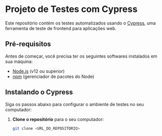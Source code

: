 # Projeto de Testes com Cypress

Este repositório contém os testes automatizados usando o [Cypress](https://www.cypress.io/), uma ferramenta de teste de frontend para aplicações web.

## Pré-requisitos

Antes de começar, você precisa ter os seguintes softwares instalados em sua máquina:

- [Node.js](https://nodejs.org/) (v12 ou superior)
- [npm](https://www.npmjs.com/) (gerenciador de pacotes do Node)

## Instalando o Cypress

Siga os passos abaixo para configurar o ambiente de testes no seu computador:

1. **Clone o repositório** para o seu computador:

   ```bash
   git clone <URL_DO_REPOSITORIO>
